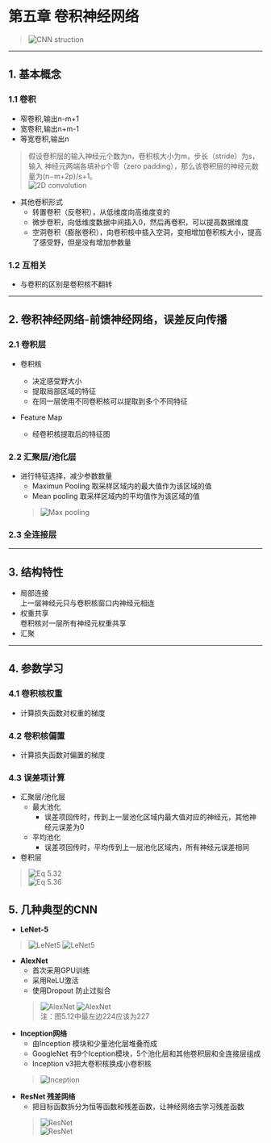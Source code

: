 # 第五章 卷积神经网络
>![CNN struction](image/conv_stru.png)   

---
## 1. 基本概念
### 1.1 卷积
  - 窄卷积,输出n-m+1
  - 宽卷积,输出n+m-1
  - 等宽卷积,输出n   

> 假设卷积层的输入神经元个数为n，卷积核大小为m，步长（stride）为s，输入 神经元两端各填补p个零（zero padding），那么该卷积层的神经元数量为(n−m+2p)/s+1。   
>![2D convolution](image/conv.png)   

  - 其他卷积形式
    * 转置卷积（反卷积），从低维度向高维度变的
    * 微步卷积，向低维度数据中间插入0，然后再卷积，可以提高数据维度
    * 空洞卷积（膨胀卷积），向卷积核中插入空洞，变相增加卷积核大小，提高了感受野，但是没有增加参数量

### 1.2 互相关
- 与卷积的区别是卷积核不翻转   

---
## 2. 卷积神经网络-前馈神经网络，误差反向传播   

### 2.1 卷积层
- 卷积核
  - 决定感受野大小
  - 提取局部区域的特征
  - 在同一层使用不同卷积核可以提取到多个不同特征   

- Feature Map
  - 经卷积核提取后的特征图

### 2.2 汇聚层/池化层
- 进行特征选择，减少参数数量
  - Maximun Pooling 取采样区域内的最大值作为该区域的值
  - Mean pooling 取采样区域内的平均值作为该区域的值   
  >![Max pooling](image/max_pooling.png)   

### 2.3 全连接层   

---
## 3. 结构特性
  - 局部连接   
    上一层神经元只与卷积核窗口内神经元相连
  - 权重共享   
    卷积核对一层所有神经元权重共享
  - 汇聚   

---
## 4. 参数学习
### 4.1 卷积核权重
- 计算损失函数对权重的梯度   

### 4.2 卷积核偏置
- 计算损失函数对偏置的梯度   

### 4.3 误差项计算
- 汇聚层/池化层
  * 最大池化   
      + 误差项回传时，传到上一层池化区域内最大值对应的神经元，其他神经元误差为0
  * 平均池化   
      + 误差项回传时，平均传到上一层池化区域内，所有神经元误差相同
- 卷积层
>![Eq 5.32](image/eq5.32.png)   
>![Eq 5.36](image/eq5.36.png)   

## 5. 几种典型的CNN
  - **LeNet-5**
>![LeNet5](image/LeNet-5_1.png)
>![LeNet5](image/LeNet-5_2.png)   

  - **AlexNet**
    * 首次采用GPU训练
    * 采用ReLU激活
    * 使用Dropout 防止过拟合
    >![AlexNet](image/AlexNet.png)
    >![AlexNet](image/AlexNet2.png)   
    注：图5.12中最左边224应该为227   
  - **Inception网络**
      * 由Inception 模块和少量池化层堆叠而成
      * GoogleNet 有9个Iception模块，5个池化层和其他卷积层和全连接层组成
      * Inception v3把大卷积核换成小卷积核
      >![Inception](image/Inception.png)   
  - **ResNet 残差网络**
      * 把目标函数拆分为恒等函数和残差函数，让神经网络去学习残差函数
      >![ResNet](image/ResNet-1.png)   
      >![ResNet](image/ResNet-2.png)   
